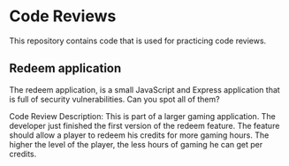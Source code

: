 # Code Reviews
This repository contains code that is used for practicing code reviews.

## Redeem application
The redeem application, is a small JavaScript and Express application that is full of security vulnerabilities. Can you spot all of them?  

Code Review Description:
This is part of a larger gaming application. The developer just finished the first version of the redeem feature. The feature should allow a player to redeem his credits for more gaming hours.
The higher the level of the player, the less hours of gaming he can get per credits.
